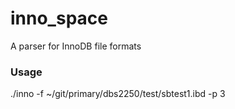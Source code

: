 # inno_space
A parser for InnoDB file formats

### Usage
./inno -f ~/git/primary/dbs2250/test/sbtest1.ibd -p 3
